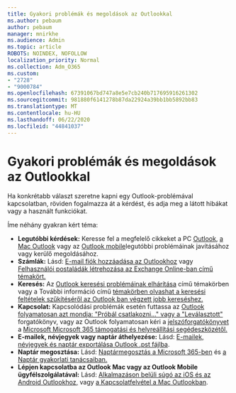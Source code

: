 ```yaml
---
title: Gyakori problémák és megoldások az Outlookkal
ms.author: pebaum
author: pebaum
manager: mnirkhe
ms.audience: Admin
ms.topic: article
ROBOTS: NOINDEX, NOFOLLOW
localization_priority: Normal
ms.collection: Adm_O365
ms.custom:
- "2728"
- "9000784"
ms.openlocfilehash: 67391067bd747a8e5e7cb240b717695916261302
ms.sourcegitcommit: 981880f6141278b87da22924a39bb1bb5892bb83
ms.translationtype: MT
ms.contentlocale: hu-HU
ms.lasthandoff: 06/22/2020
ms.locfileid: "44841037"
---
```

# <a name="outlook-common-issues-and-resolutions"></a>Gyakori problémák és megoldások az Outlookkal

Ha konkrétabb választ szeretne kapni egy Outlook-problémával kapcsolatban, röviden fogalmazza át a kérdést, és adja meg a látott hibákat vagy a használt funkciókat.

Íme néhány gyakran kért téma:

- **Legutóbbi kérdések:**  Keresse fel a megfelelő cikkeket a PC [Outlook](https://support.office.com/article/ecf61305-f84f-4e13-bb73-95a214ac1230), [a Mac Outlook](https://support.office.com/article/54afa5e3-db38-422a-9d94-3b55330ded8e) vagy az [Outlook mobile](https://support.office.com/article/a264ef01-9c88-48fb-9285-7017e4f31f02)legutóbbi problémáinak javításához vagy kerülő megoldásához.
- **Számlák:**  Lásd: [E-mail fiók hozzáadása az Outlookhoz](https://support.office.com/article/6e27792a-9267-4aa4-8bb6-c84ef146101b) vagy [Felhasználói postaládák létrehozása az Exchange Online-ban című témakört.](https://docs.microsoft.com/Exchange/recipients-in-exchange-online/create-user-mailboxes)
- **Keresés:**  Az [Outlook keresési problémáinak elhárítása](https://support.office.com/article/2556b11f-f4d8-46be-b0a7-de33a3f4f066) című témakörben vagy a További információ című [témakörben olvashat a keresési feltételek szűkítéséről az Outlook ban végzett jobb kereséshez.](https://support.office.com/article/D824D1E9-A255-4C8A-8553-276FB895A8DA)
- **Kapcsolat:**  Kapcsolódási problémák esetén futtassa az [Outlook folyamatosan azt mondja: "Próbál csatlakozni..." vagy a "Leválasztott"](https://aka.ms/SaRA-OutlookDisconnect) forgatókönyv, vagy az Outlook folyamatosan kéri a [jelszóforgatókönyvet](https://aka.ms/SaRA-OutlookPwdPrompt) a [Microsoft Microsoft 365 támogatási és helyreállítási segédeszközétől.](https://diagnostics.outlook.com/#/)
- **E-mailek, névjegyek vagy naptár áthelyezése:**  Lásd: [E-mailek, névjegyek és naptár exportálása Outlook .pst fájlba](https://support.office.com/article/14252b52-3075-4e9b-be4e-ff9ef1068f91).
- **Naptár megosztása:**  Lásd: [Naptármegosztás a Microsoft 365-ben](https://support.office.com/article/b576ecc3-0945-4d75-85f1-5efafb8a37b4) és [a Naptár gyakorlati tanácsaiban.](https://support.office.com/article/D93F72D3-2361-4E0D-8D6A-5C4939C17F39)
- **Lépjen kapcsolatba az Outlook Mac vagy az Outlook Mobile ügyfélszolgálatával:**  Lásd: [Alkalmazáson belüli súgó az iOS és az Android Outlookhoz,](https://support.office.com/article/218a22d1-9fa5-4889-b689-de1c63493243) vagy [a Kapcsolatfelvétel a Mac Outlookban](https://support.office.com/article/d0410177-8e65-4487-93f7-206a3a3d71a8).
